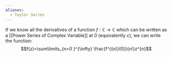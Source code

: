 ```yaml
---
aliases:
  - Taylor Series
---
```

If we know all the derivatives of a function $f:\mathbb{C}\to \mathbb{C}$ which can be written as a [[Power Series of Complex Variable]] at $0$ (equivalently $c$), we can write the function:
$$f(z)=\sum\limits_{n=0 }^{\infty} \frac{f^{(n)}(0)}{n!}z^{n}$$